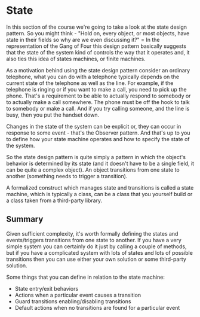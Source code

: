 # State

In this section of the course we're going to take a look at the state design pattern. So you might think - "Hold on, every object, or most objects, have state in their fields so why are we even discussing it?" = In the representation of the Gang of Four this design pattern basically suggests that the state of the system kind of controls the way that it operates and, it also ties this idea of states machines, or finite machines.

As a motivation behind using the state design pattern consider an ordinary telephone, what you can do with a telephone typically depends on the current state of the telephone as well as the line. For example, if the telephone is ringing or if you want to make a call, you need to pick up the phone. That's a requirement to be able to actually respond to somebody or to actually make a call somewhere. The phone must be off the hook to talk to somebody or make a call. And if you try calling someone, and the line is busy, then you put the handset down.

Changes in the state of the system can be explicit or, they can occur in response to some event - that's the Observer pattern. And that's up to you to define how your state machine operates and how to specify the state of the system.

So the state design pattern is quite simply a pattern in which the object's behavior is determined by its state (and it doesn't have to be a single field, it can be quite a complex object). An object transitions from one state to another (something needs to trigger a transition).

A formalized construct which manages state and transitions is called a state machine, which is typically a class, can be a class that you yourself build or a class taken from a third-party library.

## Summary

Given sufficient complexity, it's worth formally defining the states and events/triggers transitions from one state to another. If you have a very simple system you can certainly do it just by calling a couple of methods, but if you have a complicated system with lots of states and lots of possible transitions then you can use either your own solution or some third-party solution.

Some things that you can define in relation to the state machine:

- State entry/exit behaviors
- Actions when a particular event causes a transition
- Guard transitions enabling/disabling transitions
- Default actions when no transitions are found for a particular event
